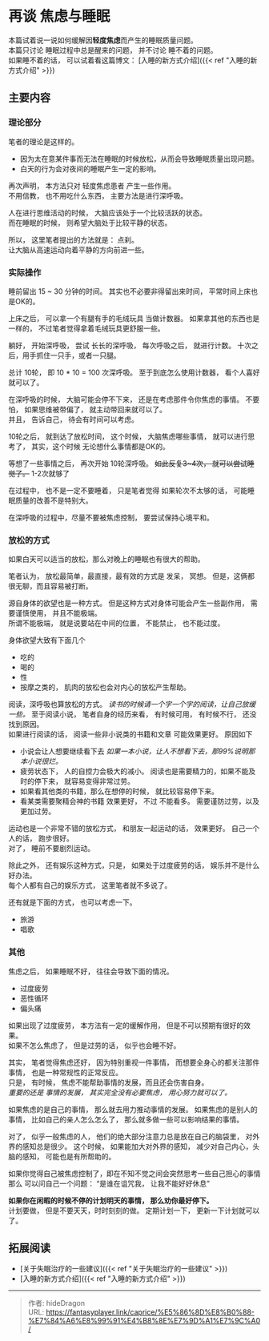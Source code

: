 # 再谈 焦虑与睡眠


本篇试着说一说如何缓解因**轻度焦虑**而产生的睡眠质量问题。  
本篇只讨论 睡眠过程中总是醒来的问题， 并不讨论 睡不着的问题。   
如果睡不着的话， 可以试着看这篇博文：  [入睡的新方式介绍]({{< ref "入睡的新方式介绍" >}})

## 主要内容

### 理论部分
笔者的理论是这样的。 
- 因为太在意某件事而无法在睡眠的时候放松，从而会导致睡眠质量出现问题。   
- 白天的行为会对夜间的睡眠产生一定的影响。

再次声明， 本方法只对 轻度焦虑患者 产生一些作用。   
不用信教， 也不用吃什么东西， 主要方法是进行深呼吸。 

人在进行思维活动的时候， 大脑应该处于一个比较活跃的状态。  
而在睡眠的时候， 则希望大脑处于比较平静的状态。

所以， 这里笔者提出的方法就是： 点刹。  
让大脑从高速运动向着平静的方向前进一些。 

### 实际操作

睡前留出 15 ~ 30 分钟的时间。  其实也不必要非得留出来时间， 平常时间上床也是OK的。

上床之后，  可以拿一个有腿有手的毛绒玩具 当做计数器。  如果拿其他的东西也是一样的， 不过笔者觉得拿着毛绒玩具更舒服一些。

躺好， 开始深呼吸， 尝试 长长的深呼吸， 每次呼吸之后， 就进行计数。 十次之后，用手抓住一只手，或者一只腿。 

总计 10轮， 即 10 * 10 = 100 次深呼吸。   至于到底怎么使用计数器， 看个人喜好就可以了。

在深呼吸的时候， 大脑可能会停不下来， 还是在考虑那件令你焦虑的事情。  不要怕， 如果思维被带偏了， 就主动带回来就可以了。   
并且， 告诉自己， 待会有时间可以考虑。

10轮之后， 就到达了放松时间， 这个时候， 大脑焦虑哪些事情， 就可以进行思考了， 其实，这个时候 无论想什么事情都是OK的。 

等想了一些事情之后， 再次开始 10轮深呼吸。   ~~如此反复3~4次， 就可以尝试睡觉了。~~  1-2次就够了

在过程中， 也不是一定不要睡着， 只是笔者觉得 如果轮次不太够的话， 可能睡眠质量的改善不是特别大。

在深呼吸的过程中，尽量不要被焦虑控制， 要尝试保持心境平和。

### 放松的方式

如果白天可以适当的放松，那么对晚上的睡眠也有很大的帮助。 

笔者认为， 放松最简单，最直接，最有效的方式是 发呆， 冥想。  但是，这俩都很无聊，而且容易被打断。 

源自身体的欲望也是一种方式。  但是这种方式对身体可能会产生一些副作用， 需要谨慎使用， 并且不能极端。  
所谓不能极端， 就是说要站在中间的位置， 不能禁止， 也不能过度。 

身体欲望大致有下面几个
- 吃的
- 喝的
- 性
- 按摩之类的，  肌肉的放松也会对内心的放松产生帮助。

阅读，深呼吸也算放松的方式。      *读书的时候请一个字一个字的阅读，让自己放缓一些。*
至于阅读小说， 笔者自身的经历来看， 有时候可用， 有时候不行， 还没找到原因。  
如果进行阅读的话， 阅读一些非小说类的书籍和文章 可能效果更好。 
原因如下
- 小说会让人想要继续看下去  *如果一本小说，让人不想看下去，那99%说明那本小说很烂。*
- 疲劳状态下， 人的自控力会极大的减小。 阅读也是需要精力的，如果不能及时的停下来， 就容易变得非常过劳。
- 如果看其他类的书籍，那么在想停的时候， 就比较容易停下来。 
- 看某类需要聚精会神的书籍 效果更好， 不过 不能看多。   需要谨防过劳，以及更加过劳。

运动也是一个非常不错的放松方式， 和朋友一起运动的话， 效果更好。 自己一个人的话， 跑步很好。   
对了， 睡前不要剧烈运动。 

除此之外， 还有娱乐这种方式，只是， 如果处于过度疲劳的话， 娱乐并不是什么好办法。   
每个人都有自己的娱乐方式， 这里笔者就不多说了。 

还有就是下面的方式， 也可以考虑一下。 
- 旅游   
- 唱歌

### 其他

焦虑之后， 如果睡眠不好， 往往会导致下面的情况。
- 过度疲劳
- 恶性循环
- 偏头痛
  
如果出现了过度疲劳， 本方法有一定的缓解作用， 但是不可以预期有很好的效果。   
如果不怎么焦虑了， 但是过劳的话， 似乎也会睡不好。 

其实， 笔者觉得焦虑还好， 因为特别重视一件事情， 而想要全身心的都关注那件事情， 也是一种常规性的正常反应。   
只是， 有时候， 焦虑不能帮助事情的发展，而且还会伤害自身。   
*重要的还是 事情的发展， 其实完全没有必要焦虑， 用心努力就可以了。*

如果焦虑的是自己的事情， 那么就去用力推动事情的发展。 
如果焦虑的是别人的事情， 比如自己的亲人怎么怎么了， 那么就多做一些可以影响结果的事情。 

对了， 似乎一般焦虑的人， 他们的绝大部分注意力总是放在自己的脑袋里， 对外界的感知总是很少。 
这个时候， 如果能加大对外界的感知， 减少对自己内心，头脑的感知， 可能也是有所帮助的。 

如果你觉得自己被焦虑控制了，即在不知不觉之间会突然思考一些自己担心的事情  
那么 可以问自己一个问题： “是谁在诅咒我， 让我不能好好休息”

**如果你在闲暇的时候不停的计划明天的事情， 那么劝你最好停下。**   
计划要做， 但是不要天天，时时刻刻的做。   定期计划一下， 更新一下计划就可以了。

## 拓展阅读

- [关于失眠治疗的一些建议]({{< ref "关于失眠治疗的一些建议" >}})
- [入睡的新方式介绍]({{< ref "入睡的新方式介绍" >}})

---

> 作者: hideDragon  
> URL: https://fantasyplayer.link/caprice/%E5%86%8D%E8%B0%88-%E7%84%A6%E8%99%91%E4%B8%8E%E7%9D%A1%E7%9C%A0/  

